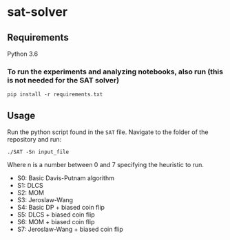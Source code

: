 # sat-solver

## Requirements
Python 3.6

### To run the experiments and analyzing notebooks, also run (this is not needed for the SAT solver)

```pip install -r requirements.txt```

## Usage
Run the python script found in the ```SAT``` file. 
Navigate to the folder of the repository and run:

```./SAT -Sn input_file```

Where n is a number between 0 and 7 specifying the heuristic to run. 
    
* S0: Basic Davis-Putnam algorithm 
* S1: DLCS 
* S2: MOM 
* S3: Jeroslaw-Wang 
* S4: Basic DP + biased coin flip 
* S5: DLCS + biased coin flip 
* S6: MOM + biased coin flip 
* S7: Jeroslaw-Wang + biased coin flip
